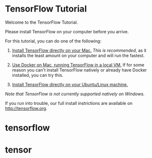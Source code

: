 # TensorFlow Tutorial

Welcome to the TensorFlow Tutorial.

Please install TensorFlow on your computer before you arrive.

For this tutorial, you can do one of the following:

 1. [Install TensorFlow directly on your Mac.](install-mac-native.md)
*This is recommended*, as it installs the least amount on your computer
and will run the fastest.

 1. [Use Docker on Mac, running TensorFlow in a local
VM.](install-mac-docker.md) If for some reason you can't install
TensorFlow natively or already have Docker installed, you can try this.

 1. [Install TensorFlow directly on your Ubuntu/Linux
machine.](install-ubuntu.md)

_Note that TensorFlow is not currently supported natively on Windows._

If you run into trouble, our full install instrictions are available
on http://tensorflow.org.






# tensorflow
# tensor
